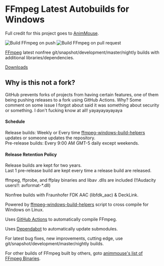 # FFmpeg Latest Autobuilds for Windows

Full credit for this project goes to [AnimMouse](https://github.com/AnimMouse/ffmpeg-autobuild).

![Build FFmpeg on push](https://github.com/samicrusader/ffmpeg-autobuild-dynamiclink/workflows/Build%20FFmpeg%20on%20push/badge.svg)
![Build FFmpeg on pull request](https://github.com/samicrusader/ffmpeg-autobuild-dynamiclink/workflows/Build%20FFmpeg%20on%20pull%20request/badge.svg)

[FFmpeg](https://ffmpeg.org/) latest nonfree git/snapshot/development/master/nightly builds with additional libraries/dependencies.

[Downloads](https://github.com/samicrusader/ffmpeg-autobuild-dynamiclink/releases)

## Why is this not a fork?

GitHub prevents forks of projects from having certain features, one of them being pushing releases to a fork using GitHub Actions. Why? Some comment on some issue I forgot about said it was something about security or something. I don't fucking know at all! yayayayayayaya

#### Schedule

Release builds: Weekly or Every time [ffmpeg-windows-build-helpers](https://github.com/rdp/ffmpeg-windows-build-helpers) updates or someone updates the repository.\
Pre-release builds: Every 9:00 AM GMT-5 daily except weekends.

#### Release Retention Policy
Release builds are kept for two years.\
Last 1 pre-release build are kept every time a release build are released.

ffmpeg, ffprobe, and ffplay binaries and libav .dlls are included (!!Audacity users!!: avformat-*.dll)

Nonfree builds with Fraunhofer FDK AAC (libfdk_aac) & DeckLink.

Powered by [ffmpeg-windows-build-helpers](https://github.com/rdp/ffmpeg-windows-build-helpers) script to cross compile for Windows on Linux.

Uses [GitHub Actions](https://github.com/features/actions) to automatically compile FFmpeg.

Uses [Dependabot](https://dependabot.com/) to automatically update submodules.

For latest bug fixes, new improvements, cutting edge, use git/snapshot/development/master/nightly builds.

For other builds of FFmpeg built by others, goto [animmouse's list of FFmpeg Binaries](https://www.animmouse.com/p/ffmpeg-binaries/).